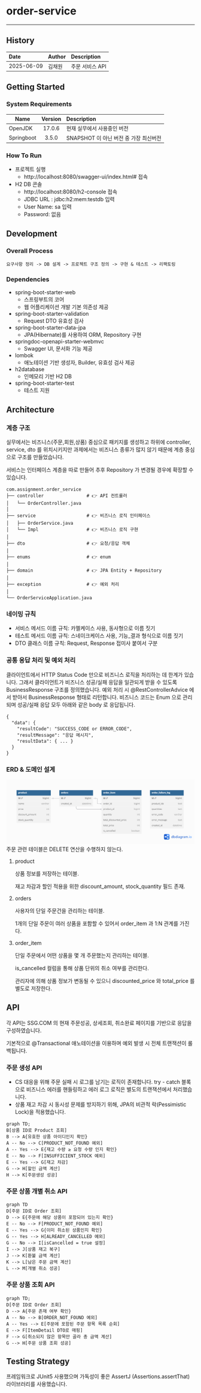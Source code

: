 # order-service
- - - 
## History
| Date       |Author| Description |
|:-----------|:---|:------------|
| 2025-06-09 |김채원| 주문 서비스 API  | 

## Getting Started
### System Requirements
|Name|Version| Description                                                                             |
|---|:---:|:----------------------------------------------------------------------------------------|
|OpenJDK|17.0.6| 현재 실무에서 사용중인 버전                                              |
|Springboot|3.5.0| SNAPSHOT 이 아닌 버전 중 가장 최신버전|

### How To Run
+ 프로젝트 실행
  + http://localhost:8080/swagger-ui/index.html# 접속
+ H2 DB 콘솔
  + http://localhost:8080/h2-console 접속
  + JDBC URL : jdbc:h2:mem:testdb 입력
  + User Name: sa 입력
  + Password: 없음


## Development
### Overall Process
```
요구사항 정리 -> DB 설계 -> 프로젝트 구조 정의 -> 구현 & 테스트 -> 리팩토링 
```
### Dependencies
+ spring-boot-starter-web
    + 스프링부트의 코어
    + 웹 어플리케이션 개발 기본 의존성 제공
+ spring-boot-starter-validation
  + Request DTO 유효성 검사
+ spring-boot-starter-data-jpa
  + JPA(Hibernate)를 사용하여 ORM, Repository 구현
+ springdoc-openapi-starter-webmvc
  + Swagger UI, 문서화 기능 제공
+ lombok
  + 애노테이션 기반 생성자, Builder, 유효성 검사 제공
+ h2database
  + 인메모리 기반 H2 DB
+ spring-boot-starter-test
  + 테스트 지원
## Architecture
### 계층 구조
실무에서는 비즈니스(주문,회원,상품) 중심으로 패키지를 생성하고 하위에 controller, service, dto 를 위치시키지만 과제에서는 비즈니스 종류가 많지 않기 때문에 계층 중심으로 구조를 만들었습니다.

서비스는 인터페이스 계층을 따로 만들어 추후 Repository 가 변경될 경우에 확장할 수 있습니다.
```
com.assignment.order_service
├── controller                # 👉 API 컨트롤러
│   └── OrderController.java
│
├── service                   # 👉 비즈니스 로직 인터페이스
│   ├── OrderService.java
│   └── Impl                  # 👉 비즈니스 로직 구현
│
├── dto                       # 👉 요청/응답 객체
│
├── enums                     # 👉 enum
│
├── domain                    # 👉 JPA Entity + Repository
│
├── exception                 # 👉 예외 처리
│
└── OrderServiceApplication.java

```
### 네이밍 규칙
+ 서비스 메서드 이름 규칙: 카멜케이스 사용, 동사형으로 이름 짓기
+ 테스트 메서드 이름 규칙: 스네이크케이스 사용, 기능_결과 형식으로 이름 짓기
+ DTO 클래스 이름 규칙: Request, Response 접미사 붙여서 구분

### 공통 응답 처리 및 예외 처리
클라이언트에서 HTTP Status Code 만으로 비즈니스 로직을 처리하는 데 한계가 있습니다.
그래서 클라이언트가 비즈니스 성공/실패 응답을 일관되게 받을 수 있도록 BusinessResponse 구조를 정의했습니다.
예외 처리 시 @RestControllerAdvice 에서 받아서 BusinessResponse 형태로 리턴합니다.
비즈니스 코드는 Enum 으로 관리되며 
성공/실패 응답 모두 아래와 같은 body 로 응답됩니다.
```
{
  "data": {
    "resultCode": "SUCCESS_CODE or ERROR_CODE",
    "resultMessage": "응답 메시지",
    "resultData": { ... }
  }
}
```
### ERD & 도메인 설계
![ERD.png](ERD_NEW.png)
주문 관련 테이블은 DELETE 연산을 수행하지 않는다.
1. product

   상품 정보를 저장하는 테이블.

   재고 차감과 할인 적용을 위한 discount_amount, stock_quantity 필드 존재.

2. orders

   사용자의 단일 주문건을 관리하는 테이블.

   1개의 단일 주문이 여러 상품을 포함할 수 있어서 order_item 과 1:N 관계를 가진다.
3. order_item

   단일 주문에서 어떤 상품을 몇 개 주문했는지 관리하는 테이블.

   is_cancelled 컬럼을 통해 상품 단위의 취소 여부를 관리한다.

   관리자에 의해 상품 정보가 변동될 수 있으니 discounted_price 와 total_price 를 별도로 저장한다.

## API
각 API는 SSG.COM 의 현재 주문성공, 상세조회, 취소완료 페이지를 기반으로 응답을 구성하였습니다.

기본적으로 @Transactional 애노테이션을 이용하며 예외 발생 시 전체 트랜잭션이 롤백됩니다.
### 주문 생성 API
+ CS 대응을 위해 주문 실패 시 로그를 남기는 로직이 존재합니다. try - catch 블록으로 비즈니스 에러를 핸들링하고 에러 로그 로직은 별도의 트랜잭션에서 처리했습니다.
+ 상품 재고 차감 시 동시성 문제를 방지하기 위해, JPA의 비관적 락(Pessimistic Lock)을 적용했습니다.
```mermaid
graph TD; 
B[상품 ID로 Product 조회]
B --> A{유효한 상품 아이디인지 확인}
A -- No --> C[PRODUCT_NOT_FOUND 예외]
A -- Yes --> E{재고 수량 ≥ 요청 수량 인지 확인}
E -- No --> F[INSUFFICIENT_STOCK 예외]
E -- Yes --> G[재고 차감]
G --> H[할인 금액 계산]
H --> K[주문생성 성공]
```
### 주문 상품 개별 취소 API
```mermaid
graph TD
D[주문 ID로 Order 조회]
D --> E{주문에 해당 상품이 포함되어 있는지 확인}
E -- No --> F[PRODUCT_NOT_FOUND 예외]
E -- Yes --> G{이미 취소된 상품인지 확인}
G -- Yes --> H[ALREADY_CANCELLED 예외]
G -- No --> I[isCancelled = true 설정]
I --> J[상품 재고 복구]
J --> K[환불 금액 계산]
K --> L[남은 주문 금액 계산]
L --> M[개별 취소 성공]
```
### 주문 상품 조회 API
```mermaid
graph TD;
D[주문 ID로 Order 조회]
D --> A{주문 존재 여부 확인}
A -- No --> B[ORDER_NOT_FOUND 예외]
A -- Yes --> E[주문에 포함된 주문 항목 목록 순회]
E --> F[ItemDetail DTO로 매핑]
F --> G[취소되지 않은 항목만 골라 총 금액 계산]
G --> H[주문 상품 조회 성공]
```
## Testing Strategy 
프레임워크로 JUnit5 사용했으며 가독성이 좋은 AssertJ (Assertions.assertThat) 라이브러리를 사용했습니다.


